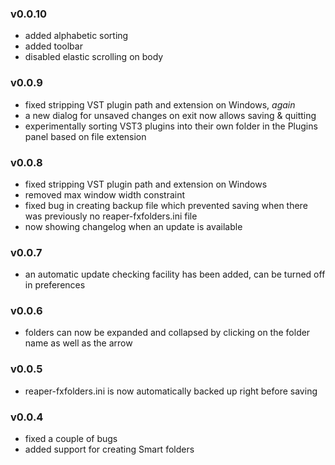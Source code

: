 ### v0.0.10
 - added alphabetic sorting
 - added toolbar
 - disabled elastic scrolling on body

### v0.0.9
 - fixed stripping VST plugin path and extension on Windows, *again*
 - a new dialog for unsaved changes on exit now allows saving & quitting
 - experimentally sorting VST3 plugins into their own folder in the Plugins panel based on file extension

### v0.0.8
 - fixed stripping VST plugin path and extension on Windows
 - removed max window width constraint
 - fixed bug in creating backup file which prevented saving when there was previously no reaper-fxfolders.ini file
 - now showing changelog when an update is available

### v0.0.7
 - an automatic update checking facility has been added, can be turned off in preferences

### v0.0.6
 - folders can now be expanded and collapsed by clicking on the folder name as well as the arrow

### v0.0.5
 - reaper-fxfolders.ini is now automatically backed up right before saving

### v0.0.4
 - fixed a couple of bugs
 - added support for creating Smart folders
